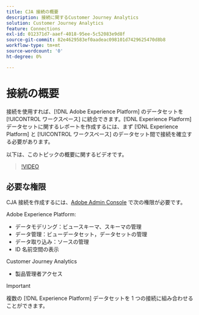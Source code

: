 ```yaml
---
title: CJA 接続の概要
description: 接続に関するCustomer Journey Analytics
solution: Customer Journey Analytics
feature: Connections
exl-id: 012371d7-aaef-4018-95ee-5c52083e9d8f
source-git-commit: 82e4629583ef0aadeac098101d7429625470d8b8
workflow-type: tm+mt
source-wordcount: '0'
ht-degree: 0%

---
```


# 接続の概要

接続を使用すれば、[!DNL Adobe Experience Platform] のデータセットを [!UICONTROL ワークスペース] に統合できます。[!DNL Experience Platform] データセットに関するレポートを作成するには、まず [!DNL Experience Platform] と [!UICONTROL ワークスペース] のデータセット間で接続を確立する必要があります。

以下は、このトピックの概要に関するビデオです。

>[!VIDEO](https://video.tv.adobe.com/v/35111/?quality=12&learn=on)

## 必要な権限

CJA 接続を作成するには、[Adobe Admin Console](https://helpx.adobe.com/jp/enterprise/admin-guide.html/enterprise/using/manage-permissions-and-roles.ug.html) で次の権限が必要です。

Adobe Experience Platform:
* データモデリング：ビュースキーマ、スキーマの管理
* データ管理：ビューデータセット，データセットの管理
* データ取り込み：ソースの管理
* ID 名前空間の表示

Customer Journey Analytics
* 製品管理者アクセス

>[!IMPORTANT]
>
> 複数の [!DNL Experience Platform] データセットを 1 つの接続に組み合わせることができます。
